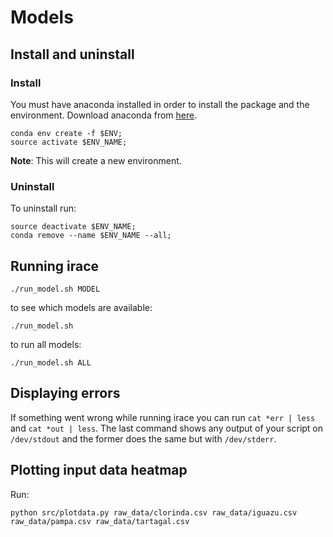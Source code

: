 # Models

## Install and uninstall
### Install

You must have anaconda installed in order to install the package and the environment.
Download anaconda from [here](https://www.continuum.io/downloads).

```
conda env create -f $ENV;
source activate $ENV_NAME;
```

**Note**: This will create a new environment.

### Uninstall
To uninstall run:

```
source deactivate $ENV_NAME;
conda remove --name $ENV_NAME --all;
```

## Running irace

```
./run_model.sh MODEL
```

to see which models are available:

```
./run_model.sh
```

to run all models:

```
./run_model.sh ALL
```

## Displaying errors

If something went wrong while running irace you can run `cat *err | less` and
`cat *out | less`. The last command shows any output of your script on
`/dev/stdout` and the former does the same but with `/dev/stderr`.


## Plotting input data heatmap

Run:

```
python src/plotdata.py raw_data/clorinda.csv raw_data/iguazu.csv raw_data/pampa.csv raw_data/tartagal.csv 
```
